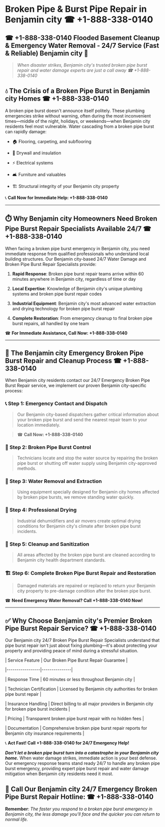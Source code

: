 # Broken Pipe & Burst Pipe Repair in Benjamin city ☎ +1-888-338-0140  
## ☎ +1-888-338-0140 Flooded Basement Cleanup & Emergency Water Removal - 24/7 Service (Fast & Reliable) Benjamin city 🚨  

> *When disaster strikes, Benjamin city's trusted broken pipe burst repair and water damage experts are just a call away ☎ +1-888-338-0140*  

## 💧 The Crisis of a Broken Pipe Burst in Benjamin city Homes ☎ +1-888-338-0140  

A broken pipe burst doesn't announce itself politely. These plumbing emergencies strike without warning, often during the most inconvenient times—middle of the night, holidays, or weekends—when Benjamin city residents feel most vulnerable. Water cascading from a broken pipe burst can rapidly damage:  

* 🏠 Flooring, carpeting, and subflooring  
* 🧱 Drywall and insulation  
* ⚡ Electrical systems  
* 🛋️ Furniture and valuables  
* 🏗️ Structural integrity of your Benjamin city property  

📞 **Call Now for Immediate Help: +1-888-338-0140**  

---  

## ⏱️ Why Benjamin city Homeowners Need Broken Pipe Burst Repair Specialists Available 24/7 ☎ +1-888-338-0140  

When facing a broken pipe burst emergency in Benjamin city, you need immediate response from qualified professionals who understand local building structures. Our Benjamin city-based 24/7 Water Damage and Broken Pipe Burst Repair Specialists provide:  

1. **Rapid Response**: Broken pipe burst repair teams arrive within 60 minutes anywhere in Benjamin city, regardless of time or day  
2. **Local Expertise**: Knowledge of Benjamin city's unique plumbing systems and broken pipe burst repair codes  
3. **Industrial Equipment**: Benjamin city's most advanced water extraction and drying technology for broken pipe burst repair  
4. **Complete Restoration**: From emergency cleanup to final broken pipe burst repairs, all handled by one team  

☎ **For Immediate Assistance, Call Now: +1-888-338-0140**  

---  

## 🔧 The Benjamin city Emergency Broken Pipe Burst Repair and Cleanup Process ☎ +1-888-338-0140  

When Benjamin city residents contact our 24/7 Emergency Broken Pipe Burst Repair service, we implement our proven Benjamin city-specific process:  

### 📞 Step 1: Emergency Contact and Dispatch  
> Our Benjamin city-based dispatchers gather critical information about your broken pipe burst and send the nearest repair team to your location immediately.  
> ☎ **Call Now: +1-888-338-0140**  

### 🚿 Step 2: Broken Pipe Burst Control  
> Technicians locate and stop the water source by repairing the broken pipe burst or shutting off water supply using Benjamin city-approved methods.  

### 🌊 Step 3: Water Removal and Extraction  
> Using equipment specially designed for Benjamin city homes affected by broken pipe bursts, we remove standing water quickly.  

### 💨 Step 4: Professional Drying  
> Industrial dehumidifiers and air movers create optimal drying conditions for Benjamin city's climate after broken pipe burst incidents.  

### 🧼 Step 5: Cleanup and Sanitization  
> All areas affected by the broken pipe burst are cleaned according to Benjamin city health department standards.  

### 🏗️ Step 6: Complete Broken Pipe Burst Repair and Restoration  
> Damaged materials are repaired or replaced to return your Benjamin city property to pre-damage condition after the broken pipe burst.  

☎ **Need Emergency Water Removal? Call +1-888-338-0140 Now!**  

---  

## ✅ Why Choose Benjamin city's Premier Broken Pipe Burst Repair Service? ☎ +1-888-338-0140  

Our Benjamin city 24/7 Broken Pipe Burst Repair Specialists understand that pipe burst repair isn't just about fixing plumbing—it's about protecting your property and providing peace of mind during a stressful situation.  

| Service Feature | Our Broken Pipe Burst Repair Guarantee |  
|-----------------|---------------|  
| Response Time | 60 minutes or less throughout Benjamin city |  
| Technician Certification | Licensed by Benjamin city authorities for broken pipe burst repair |  
| Insurance Handling | Direct billing to all major providers in Benjamin city for broken pipe burst incidents |  
| Pricing | Transparent broken pipe burst repair with no hidden fees |  
| Documentation | Comprehensive broken pipe burst repair reports for Benjamin city insurance requirements |  

📞 **Act Fast! Call +1-888-338-0140 for 24/7 Emergency Help!**  

***Don't let a broken pipe burst turn into a catastrophe in your Benjamin city home.*** When water damage strikes, immediate action is your best defense. Our emergency response teams stand ready 24/7 to handle any broken pipe burst emergency, providing expert pipe burst repair and water damage mitigation when Benjamin city residents need it most.  

## 📱 Call Our Benjamin city 24/7 Emergency Broken Pipe Burst Repair Hotline: ☎ +1-888-338-0140  

**Remember**: *The faster you respond to a broken pipe burst emergency in Benjamin city, the less damage you'll face and the quicker you can return to normal life.*